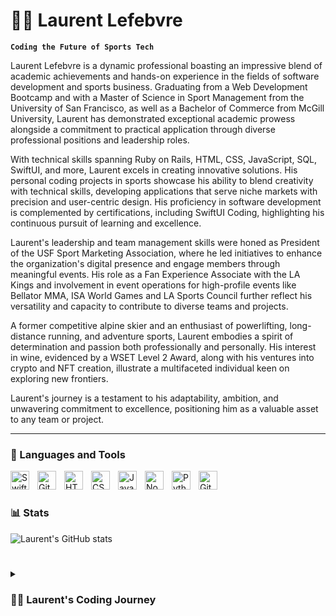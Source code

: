 # 🏋🏻 Laurent Lefebvre

**`Coding the Future of Sports Tech`**

Laurent Lefebvre is a dynamic professional boasting an impressive blend of academic achievements and hands-on experience in the fields of software development and sports business. Graduating from a Web Development Bootcamp and with a Master of Science in Sport Management from the University of San Francisco, as well as a Bachelor of Commerce from McGill University, Laurent has demonstrated exceptional academic prowess alongside a commitment to practical application through diverse professional positions and leadership roles.

With technical skills spanning Ruby on Rails, HTML, CSS, JavaScript, SQL, SwiftUI, and more, Laurent excels in creating innovative solutions. His personal coding projects in sports showcase his ability to blend creativity with technical skills, developing applications that serve niche markets with precision and user-centric design. His proficiency in software development is complemented by certifications, including SwiftUI Coding, highlighting his continuous pursuit of learning and excellence.

Laurent's leadership and team management skills were honed as President of the USF Sport Marketing Association, where he led initiatives to enhance the organization's digital presence and engage members through meaningful events. His role as a Fan Experience Associate with the LA Kings and involvement in event operations for high-profile events like Bellator MMA, ISA World Games and LA Sports Council further reflect his versatility and capacity to contribute to diverse teams and projects.

A former competitive alpine skier and an enthusiast of powerlifting, long-distance running, and adventure sports, Laurent embodies a spirit of determination and passion both professionally and personally. His interest in wine, evidenced by a WSET Level 2 Award, along with his ventures into crypto and NFT creation, illustrate a multifaceted individual keen on exploring new frontiers.

Laurent's journey is a testament to his adaptability, ambition, and unwavering commitment to excellence, positioning him as a valuable asset to any team or project.

---

### 🧰 Languages and Tools

<img align="left" alt="SwiftUI" width="30px" style="padding-right:10px;" src="https://developer.apple.com/assets/elements/icons/swiftui/swiftui-96x96_2x.png" />
<img align="left" alt="Git" width="30px" style="padding-right:10px;" src="https://cdn.jsdelivr.net/gh/devicons/devicon/icons/git/git-original.svg" />
<img align="left" alt="HTML" width="30px" style="padding-right:10px;" src="https://cdn.jsdelivr.net/gh/devicons/devicon/icons/html5/html5-plain.svg" />
<img align="left" alt="CSS" width="30px" style="padding-right:10px;" src="https://cdn.jsdelivr.net/gh/devicons/devicon/icons/css3/css3-plain.svg" />
<img align="left" alt="JavaScript" width="30px" style="padding-right:10px;" src="https://cdn.jsdelivr.net/gh/devicons/devicon/icons/javascript/javascript-plain.svg" />
<img align="left" alt="NodeJS" width="30px" style="padding-right:10px;" src="https://cdn.jsdelivr.net/gh/devicons/devicon/icons/nodejs/nodejs-original.svg" />
<img align="left" alt="Python" width="30px" style="padding-right:10px;" src="https://cdn.jsdelivr.net/gh/devicons/devicon/icons/python/python-plain.svg" />
<img align="left" alt="GitHub" width="30px" style="padding-right:10px;" src="https://cdn.jsdelivr.net/gh/devicons/devicon/icons/github/github-original.svg" />
<br />

#

### 📊 Stats

![Laurent's GitHub stats](https://github-readme-stats.vercel.app/api?username=ldlefebvre&show_icons=true&theme=gruvbox)

<!-- ![GitHub Streak](https://streak-stats.demolab.com?user=ldlefebvre&theme=gruvbox&border_radius=4.5) -->

#

<details>
 <summary><h3>👨‍💻 Laurent's Coding Journey</h3></summary>
   
Exad - Entrepreneurship / Software - iOS Project // March 2021 – Present
• Developing a project in the field of Extreme and Adventure Sports to create an experience marketplace and connect sports providers with the public (skills: GitHub, Firebase database, Push Notification, Deep Links, Chat Functionalities, Maps, customized Camera, Business Logo, Figma & Photoshop Designs, personal customized sf symbol, cached images, Logins, Stripe payment platform integration for connected accounts with Node.js and terminal coding skills)

Ripped Utopia - Software - iOS Project // Dec 2023 – Present
• Designed and developed a pioneering fitness application featuring a dynamic, personalized powerlifting workout program based on progressive overload principles, incorporating a comprehensive library of over 1,300 exercises with illustrative GIFs. Engineered robust tracking functionalities to empower users with detailed progress monitoring and insights, fostering enhanced fitness outcomes (skills: parsing APIs, displaying gifs, interaction in data between implementing a local SwiftData offline database and a Firebase online database)

Le Wagon Projects // Jan 2024 – April 2024
• Teamed up with two peers to develop 'Planet Plot', a web marketplace built with Ruby on Rails, enabling users to transact in virtual land ownership across the universe. I played a key role in creating listing functionalities, marketplace transactions, and transparent purchase histories, utilizing GitHub to ensure high-quality code and seamless team collaboration
• Collaborated to create 'EasyFind', a mobile web app that revolutionizes how people moving to new cities find and select local activities. Integrated data from Yelp, TMDB, and Predict HQ APIs, utilized Mapbox for location services, managed tasks via Trello, and achieved deployment on Heroku. The user-friendly phone app is live at easyfind.click

Software Engineering - iOS App // May 2022 – May 2023
• App: USF Sport Marketing - Developed Software Engineering skills and created a whole iOS application from the concept to publishing it on the Apple Store (used Firebase as a Backend) and made the data dynamic with an MVVM model. The application improved the funnels of the association by keeping users informed about articles, events, giveaways, and the executive roster, the app is fully customizable from the UI so future executives can easily change data

Personal Website
• Developed a personal website using Wix to comprehensively present my prior professional experiences and educational background, designed with a focus on user-friendly navigation and engaging UX, facilitating dynamic and accessible insights into my career journey
• Currently elevating my web development skills by engineering a more sophisticated and interactive version of my personal website using Ruby on Rails, aiming to introduce advanced functionalities and an enhanced UX for an even more captivating user interaction (progress is displayed on my GitHub)


[website]: https://lefebvrelaurent.com


